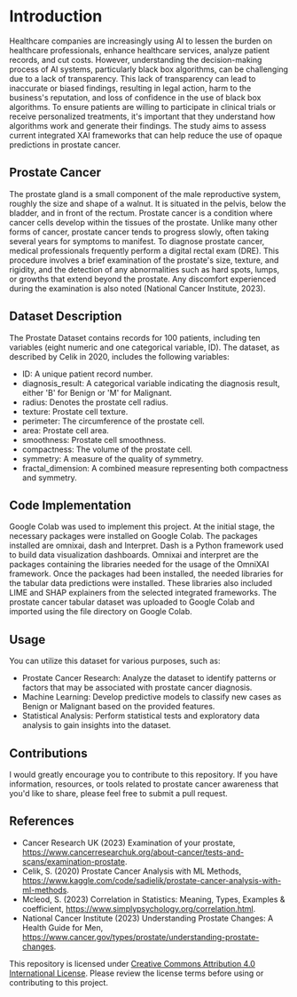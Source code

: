 # Introduction
Healthcare companies are increasingly using AI to lessen the burden on healthcare professionals, enhance healthcare services, analyze patient records, and cut costs. However, understanding the decision-making process of AI systems, particularly black box algorithms, can be challenging due to a lack of transparency. This lack of transparency can lead to inaccurate or biased findings, resulting in legal action, harm to the business's reputation, and loss of confidence in the use of black box algorithms. To ensure patients are willing to participate in clinical trials or receive personalized treatments, it's important that they understand how algorithms work and generate their findings. The study aims to assess current integrated XAI frameworks that can help reduce the use of opaque predictions in prostate cancer.


## Prostate Cancer
The prostate gland is a small component of the male reproductive system, roughly the size and shape of a walnut. It is situated in the pelvis, below the bladder, and in front of the rectum. Prostate cancer is a condition where cancer cells develop within the tissues of the prostate. Unlike many other forms of cancer, prostate cancer tends to progress slowly, often taking several years for symptoms to manifest. To diagnose prostate cancer, medical professionals frequently perform a digital rectal exam (DRE). This procedure involves a brief examination of the prostate's size, texture, and rigidity, and the detection of any abnormalities such as hard spots, lumps, or growths that extend beyond the prostate. Any discomfort experienced during the examination is also noted (National Cancer Institute, 2023). 

## Dataset Description
The Prostate Dataset contains records for 100 patients, including ten variables (eight numeric and one categorical variable, ID). The dataset, as described by Celik in 2020, includes the following variables:

- ID: A unique patient record number.
- diagnosis_result: A categorical variable indicating the diagnosis result, either 'B' for Benign or 'M' for Malignant.
- radius: Denotes the prostate cell radius.
- texture: Prostate cell texture.
- perimeter: The circumference of the prostate cell.
- area: Prostate cell area.
- smoothness: Prostate cell smoothness.
- compactness: The volume of the prostate cell.
- symmetry: A measure of the quality of symmetry.
- fractal_dimension: A combined measure representing both compactness and symmetry.


## Code Implementation

Google Colab was used to implement this project. At the initial stage, the necessary packages were installed on Google Colab. The packages installed are omnixai, dash and Interpret. Dash is a Python framework used to build data visualization dashboards. Omnixai and interpret are the packages containing the libraries needed for the usage of the OmniXAI framework. Once the packages had been installed, the needed libraries for the tabular data predictions were installed. These libraries also included LIME and SHAP explainers from the selected integrated frameworks. The prostate cancer tabular dataset was uploaded to Google Colab and imported using the file directory on Google Colab.


## Usage
You can utilize this dataset for various purposes, such as:

- Prostate Cancer Research: Analyze the dataset to identify patterns or factors that may be associated with prostate cancer diagnosis.
- Machine Learning: Develop predictive models to classify new cases as Benign or Malignant based on the provided features.
- Statistical Analysis: Perform statistical tests and exploratory data analysis to gain insights into the dataset.


## Contributions

I would greatly encourage you to contribute to this repository. If you have information, resources, or tools related to prostate cancer awareness that you'd like to share, please feel free to submit a pull request.


## References
- Cancer Research UK (2023) Examination of your prostate, https://www.cancerresearchuk.org/about-cancer/tests-and-scans/examination-prostate.
- Celik, S. (2020) Prostate Cancer Analysis with ML Methods, https://www.kaggle.com/code/sadielik/prostate-cancer-analysis-with-ml-methods.
- Mcleod, S. (2023) Correlation in Statistics: Meaning, Types, Examples & coefficient, https://www.simplypsychology.org/correlation.html.
- National Cancer Institute (2023) Understanding Prostate Changes: A Health Guide for Men, https://www.cancer.gov/types/prostate/understanding-prostate-changes.

This repository is licensed under [Creative Commons Attribution 4.0 International License](LICENSE.md). Please review the license terms before using or contributing to this project.
